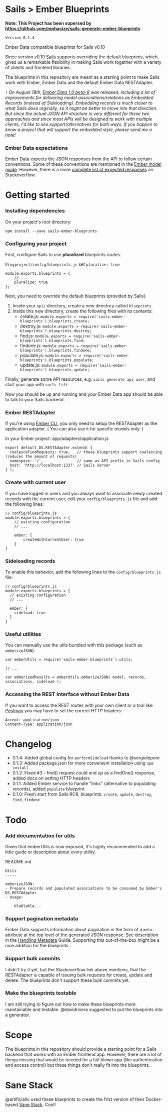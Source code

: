Sails > Ember Blueprints
======================

**Note: This Project has been supersed by https://github.com/mphasize/sails-generate-ember-blueprints**

`Version 0.1.4`

Ember Data compatible blueprints for Sails v0.10


Since version v0.10 [Sails](http://beta.sailsjs.org/) supports overriding the default blueprints, which gives us a remarkable flexibility in making Sails work together with a variety of clients and frontend libraries.

The blueprints in this repository are meant as a starting point to make Sails work with Ember, Ember Data and the default Ember Data RESTAdapter.

`!` *On August 18th, [Ember Data 1.0 beta-9](http://emberjs.com/blog/2014/08/18/ember-data-1-0-beta-9-released.html) was released, including a lot of improvements for delivering model associations/relations as Embedded Records (instead of Sideloading). Embedding records is much closer to what Sails does orginally, so it might be better to move into that direction. But since the actual JSON API structure is very different for these two approaches and since most APIs will be designed to work with multiple clients, I'd like to see support/alternatives for both ways. If you happen to know a project that will support the embedded style, please send me a note!*


### Ember Data expectations

Ember Data expects the JSON responses from the API to follow certain conventions.
Some of these conventions are mentioned in the [Ember model guide](http://emberjs.com/guides/models/connecting-to-an-http-server/).
However, there is a more [complete list of expected responses](https://stackoverflow.com/questions/14922623/what-is-the-complete-list-of-expected-json-responses-for-ds-restadapter) on Stackoverflow.



# Getting started

### Installing dependencies

On your project's root directory:

```
npm install --save sails-ember-blueprints
```

### Configuring your project

First, configure Sails to use **pluralized** blueprints routes.

In `myproject/config/blueprints.js` set `pluralize: true`

```
module.exports.blueprints = {
	// ...
	pluralize: true
};
```

Next, you need to override the default blueprints (provided by Sails).

1. Inside your `api/` directory, create a new directory called `blueprints`.
2. Inside this new directory, create the following files with its contents:
	* create.js: `module.exports = require('sails-ember-blueprints').blueprints.create;`
	* destroy.js: `module.exports = require('sails-ember-blueprints').blueprints.destroy;`
	* find.js: `module.exports = require('sails-ember-blueprints').blueprints.find;`
	* findone.js: `module.exports = require('sails-ember-blueprints').blueprints.findone;`
	* populate.js: `module.exports = require('sails-ember-blueprints').blueprints.populate;`
	* update.js: `module.exports = require('sails-ember-blueprints').blueprints.update;`

Finally, generate some API resources, e.g. `sails generate api user`, and start your app with `sails lift`.

Now you should be up and running and your Ember Data app should be able to talk to your Sails backend.

### Ember RESTAdapter

If you're using [Ember CLI](//ember-cli.com), you only need to setup the RESTAdapter as the application adapter.
( You can also use it for specific models only. )

In your Ember project: app/adapters/application.js

	export default DS.RESTAdapter.extend( {
	  coalesceFindRequests: true,   // these blueprints support coalescing (reduces the amount of requests)
	  namespace: '/',               // same as API prefix in Sails config
	  host: 'http://localhost:1337' // Sails server
	} );



### Create with current user

If you have logged in users and you always want to associate newly created records with the current user, edit your `config/blueprints.js` file and add the following lines:

```
// config/blueprints.js
module.exports.blueprints = {
	// existing configuration
	// ...

	ember: {
		createWithCurrentUser: true
	}
}
```

### Sideloading records

To enable this behavior, add the following lines to the `config/blueprints.js` file:

```
// config/blueprints.js
module.exports.blueprints = {
  // existing configuration
  // ...

  ember: {
    sideload: true
  }
}
```

### Useful utilities

You can manually use the utils bundled with this package (such as `emberizeJSON`):

```
var emberUtils = require('sails-ember-blueprints').utils;

// ...

var emberizedResults = emberUtils.emberizeJSON( model, records, associations, sideload );

```

### Accessing the REST interface without Ember Data

If you want to access the REST routes with your own client or a tool like [Postman](http://www.getpostman.com/) you may have to set the correct HTTP headers:

    Accept: application/json
    Content-Type: application/json



# Changelog

* 0.1.4: Added global config for `performSideload` thanks to @sergiolepore
* 0.1.3: Added package.json for more convenient installation using `npm install`
* 0.1.2: Fixed #3 - find() request could end up as a findOne() response, added docs on setting HTTP headers
* 0.1.1: Added Ember service to handle "links" (alternative to populating records), added `populate` blueprint
* 0.1.0: Fresh start from Sails RC8, blueprints: `create`, `update`, `destroy`, `find`, `findone`


# Todo

### Add documentation for utils

Given that emberUtils is now exposed, it's highly recommended to add a little guide or description about every utility.

README.md
```
Utils
-----

emberizeJSON:
- Prepare records and populated associations to be consumed by Ember's DS.RESTAdapter
- Usage:

	blablabla...

```

### Support pagination metadata

Ember Data supports information about pagination in the form of a `meta` attribute at the top level of the generated JSON response. See description in the [Handling Metadata](http://emberjs.com/guides/models/handling-metadata/) Guide. Supporting this out-of-the-box might be a nice addition for the blueprints.


### Support bulk commits

I didn't try it yet, but the Stackoverflow link above mentions, that the RESTAdapter is capable of issuing bulk requests for create, update and delete.
The blueprints don't support these bulk commits yet.

### Make the blueprints testable

I am still trying to figure out how to make these blueprints more maintainable and testable.
@davidrivera suggested to put the blueprints into a generator.

# Scope

The blueprints in this repository should provide a starting point for a Sails backend that works with an Ember frontend app. However, there are a lot of things missing that would be needed for a full blown app (like authentication and access control) but these things don't really fit into the blueprints.


# Sane Stack

@artificialio used these blueprints to create the first version of their Docker-based [Sane Stack](http://sanestack.com/). Cool!
